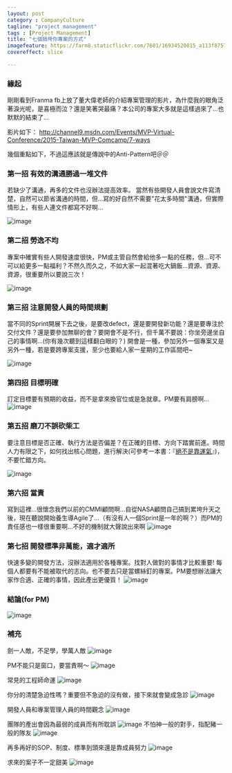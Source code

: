 ```yaml
---
layout: postcategory : CompanyCulture 
tagline: "project management"
tags : [Project Management] 
title: "七個搞垮你專案的方式"
imagefeature: https://farm8.staticflickr.com/7601/16934520815_a113f8757c_h.jpg
covereffect: slice

---
```


### 緣起
剛剛看到Franma fb上放了董大偉老師的介紹專案管理的影片，為什麼我的眼角泛著淚光呢，是喜極而泣？還是笑著哭最痛？本公司的專案大多就是這樣過來了...也默默的結束了...

影片如下：
http://channel9.msdn.com/Events/MVP-Virtual-Conference/2015-Taiwan-MVP-Comcamp/7-ways


幾個重點如下，不過這應該就是傳說中的Anti-Pattern吧＠＠


### 第一招 有效的溝通勝過一堆文件
若缺少了溝通，再多的文件也沒辦法提高效率。
當然有些開發人員會說文件寫清楚，自然可以節省溝通的時間，但...寫的好自然不需要"花太多時間"溝通，但實際情形上，有些人連文件都寫不好啊...

![image](https://farm9.staticflickr.com/8699/16933195841_298f0e79a8_b.jpg)

### 第二招 勞逸不均
專案中確實有些人開發速度很快，PM或主管自然會給他多一點的任務，但...可不可以給更多一點福利？不然久而久之，不如大家一起混著吃大鍋飯...資源、資源、資源，很重要所以要說三次！

![image](https://farm8.staticflickr.com/7646/16311786914_c056918e58_b.jpg)


### 第三招 注意開發人員的時間規劃
當不同的Sprint開展下去之後，是要改defect，還是要開發新功能？還是要專注於交付文件？還是要參加無聊的會？要開會不是不行，但千萬不要說：你坐旁邊坐自己的事情啊...(你有幾次聽到這樣翻白眼的？) 開會是一種，參加另外一個專案又是另外一種，若是要跨專案支援，至少也要給人家一星期的工作區間吧~

![image](https://farm9.staticflickr.com/8697/16908249636_de2a9e31db_b.jpg)

### 第四招 目標明確
訂定目標要有預期的收益，而不是拿來換官位或是急就章。PM要有肩膀啊...
![image](https://farm8.staticflickr.com/7591/16314136803_820b4341b1_b.jpg)

### 第五招 磨刀不誤砍柴工

要注意目標是否正確、執行方法是否偏差？在正確的目標、方向下踏實前進。時間人力有限之下，如何找出核心問題，進行解決(可參考一本書：『[絕不是靠運氣](http://www.books.com.tw/products/0010196075)』)，不要忙錯方向。

![image](https://farm8.staticflickr.com/7636/16746509388_d0e9c27fb7_b.jpg)

### 第六招 當責
寫到這裡...很懷念我們以前的CMMI顧問啊...自從NASA顧問自己搞到累垮升天之後，現在聽說開始養生導Agile了...（有沒有人一個Sprint是一年的啊？）而PM的責任感也一樣很重要啊...不好的機制就大聲說出來啊
![image](https://farm9.staticflickr.com/8702/16311784754_874bdea076_b.jpg)

### 第七招 開發標準非萬能，適才適所
快速多變的開發方法，沒辦法適用於各種專案。找對人做對的事情才比較重要! 每個人都要有不能被取代的志向。也不要去只是當螺絲釘的專案。PM要想辦法讓大家作合適、正確的事情，因此產出更優質！
![image](https://farm8.staticflickr.com/7623/16933199221_4163dd7eb2_b.jpg)

### 結論(for PM)

![image](https://farm9.staticflickr.com/8694/16933196541_0047b4dd45_b.jpg)


### 補充
劍一人敵，不足學，學萬人敵
![image](https://farm9.staticflickr.com/8751/16746741960_f79ca848c5_b.jpg)

PM不能只是窗口，要當責啊～
![image](https://farm9.staticflickr.com/8739/16311785394_71b6d46507_b.jpg)

常見的工程師命運
![image](https://farm9.staticflickr.com/8747/16933197281_ce30e99189_b.jpg)


你分的清楚急迫性嗎？重要但不急迫的沒有做，接下來就會變成急診
![image](https://farm9.staticflickr.com/8711/16747965919_d7193fab7c_b.jpg)



開發人員和專案管理人員的時間觀念
![image](https://farm9.staticflickr.com/8716/16932875522_c45e4f25aa_b.jpg)

團隊的產出會因為最弱的成員而有所耽誤
![image](https://farm8.staticflickr.com/7648/16933197891_d9aae43ec1_b.jpg)
不怕神一般的對手，指配豬一般的隊友
![image](https://farm8.staticflickr.com/7604/16933197271_9b0fcea1e9_b.jpg)

再多再好的SOP、制度、標準到頭來還是靠成員努力
![image](https://farm8.staticflickr.com/7651/16726850057_c1b7c50a88_b.jpg)

求來的案子不一定甜美
![image](https://farm8.staticflickr.com/7600/16934175175_f5d1af8be5_b.jpg)